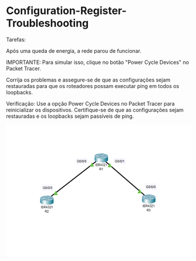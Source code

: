 # Configuration-Register-Troubleshooting

Tarefas:

Após uma queda de energia, a rede parou de funcionar.

IMPORTANTE: Para simular isso, clique no botão "Power Cycle Devices" no Packet Tracer.

Corrija os problemas e assegure-se de que as configurações sejam restauradas para que os roteadores possam executar ping em todos os loopbacks.

Verificação: Use a opção Power Cycle Devices no Packet Tracer para reinicializar os dispositivos. Certifique-se de que as configurações sejam restauradas e os loopbacks sejam passíveis de ping.
 
<img src="https://raw.githubusercontent.com/MattheusMartins/Configuration-Register-Troubleshooting/main/1.PNG">

